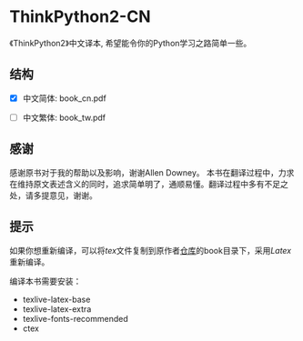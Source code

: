 # ThinkPython2-CN
《ThinkPython2》中文译本, 希望能令你的Python学习之路简单一些。

## 结构

- [x] 中文简体: book_cn.pdf
- [ ] 中文繁体: book_tw.pdf


## 感谢

感谢原书对于我的帮助以及影响，谢谢Allen Downey。
本书在翻译过程中，力求在维持原文表述含义的同时，追求简单明了，通顺易懂。翻译过程中多有不足之处，请多提意见，谢谢。

## 提示

如果你想重新编译，可以将*tex*文件复制到原作者[仓库](https://github.com/AllenDowney/ThinkPython2)的book目录下，采用*Latex* 重新编译。

编译本书需要安装：
-  texlive-latex-base
-  texlive-latex-extra
-  texlive-fonts-recommended
-  ctex
